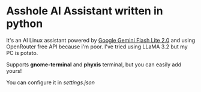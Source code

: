 # Asshole AI Assistant written in python

It's an AI Linux assistant powered by [Google Gemini Flash Lite 2.0](https://openrouter.ai/google/gemini-2.0-flash-lite-preview-02-05:free) and using OpenRouter free API because i'm poor. I've tried using LLaMA 3.2 but my PC is potato.

Supports **gnome-terminal** and **phyxis** terminal, but you can easily add yours!

You can configure it in _settings.json_
